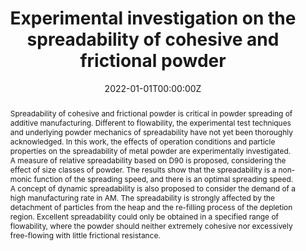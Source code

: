 ---
title: 'Experimental investigation on the spreadability of cohesive and frictional powder'

# Authors
# If you created a profile for a user (e.g. the default `admin` user), write the username (folder name) here
# and it will be replaced with their full name and linked to their profile.
authors:
  - admin
  - Yiqing Gu

# Author notes (optional)
#author_notes:
#  - 'Equal contribution'
#  - 'Equal contribution'

date: '2022-01-01T00:00:00Z'
doi: 'https://doi.org/10.1016/j.apt.2022.103466'

# Schedule page publish date (NOT publication's date).
#publishDate: '2022-01-01T00:00:00Z'

# Publication type.
# Legend: 0 = Uncategorized; 1 = Conference paper; 2 = Journal article;
# 3 = Preprint / Working Paper; 4 = Report; 5 = Book; 6 = Book section;
# 7 = Thesis; 8 = Patent
publication_types: ['2']

# Publication name and optional abbreviated publication name.
publication: In *Advanced Powder Techonology*
publication_short: In *APT*

abstract: Spreadability of cohesive and frictional powder is critical in powder spreading of additive manufacturing. Different to flowability, the experimental test techniques and underlying powder mechanics of spreadability have not yet been thoroughly acknowledged. In this work, the effects of operation conditions and particle properties on the spreadability of metal powder are experimentally investigated. A measure of relative spreadability based on D90 is proposed, considering the effect of size classes of powder. The results show that the spreadability is a non-monic function of the spreading speed, and there is an optimal spreading speed. A concept of dynamic spreadability is also proposed to consider the demand of a high manufacturing rate in AM. The spreadability is strongly affected by the detachment of particles from the heap and the re-filling process of the depletion region. Excellent spreadability could only be obtained in a specified range of flowability, where the powder should neither extremely cohesive nor excessively free-flowing with little frictional resistance.

# Summary. An optional shortened abstract.
#summary: 

tags: [Spreadability, Flowability, Powder spreading, Additive Manufacturing, Cohesive powder]

# Display this page in the Featured widget?
featured: true

# Custom links (uncomment lines below)
# links:
# - name: Custom Link
#   url: http://example.org

url_pdf: ''
url_code: ''
url_dataset: ''
url_poster: ''
url_project: ''
url_slides: ''
url_source: ''
url_video: ''

# Featured image
# To use, add an image named `featured.jpg/png` to your page's folder.
image:
  caption: 'Image credit: [**Unsplash**](https://unsplash.com/photos/pLCdAaMFLTE)'
  focal_point: ''
  preview_only: false

# Associated Projects (optional).
#   Associate this publication with one or more of your projects.
#   Simply enter your project's folder or file name without extension.
#   E.g. `internal-project` references `content/project/internal-project/index.md`.
#   Otherwise, set `projects: []`.
projects:
  - []

# Slides (optional).
#   Associate this publication with Markdown slides.
#   Simply enter your slide deck's filename without extension.
#   E.g. `slides: "example"` references `content/slides/example/index.md`.
#   Otherwise, set `slides: ""`.
slides: ""
---